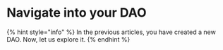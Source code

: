 # Navigate into your DAO

{% hint style="info" %}
In the previous articles, you have created a new DAO. Now, let us explore it.
{% endhint %}
